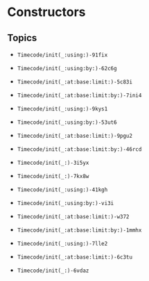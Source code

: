 # Constructors

## Topics

- ``Timecode/init(_:using:)-91fix``
- ``Timecode/init(_:using:by:)-62c6g``
- ``Timecode/init(_:at:base:limit:)-5c83i``
- ``Timecode/init(_:at:base:limit:by:)-7ini4``

- ``Timecode/init(_:using:)-9kys1``
- ``Timecode/init(_:using:by:)-53ut6``
- ``Timecode/init(_:at:base:limit:)-9pgu2``
- ``Timecode/init(_:at:base:limit:by:)-46rcd``

- ``Timecode/init(_:)-3i5yx``

- ``Timecode/init(_:)-7kx8w``

- ``Timecode/init(_:using:)-41kgh``
- ``Timecode/init(_:using:by:)-vi3i``
- ``Timecode/init(_:at:base:limit:)-w372``
- ``Timecode/init(_:at:base:limit:by:)-1mmhx``

- ``Timecode/init(_:using:)-7lle2``
- ``Timecode/init(_:at:base:limit:)-6c3tu``

- ``Timecode/init(_:)-6vdaz``
